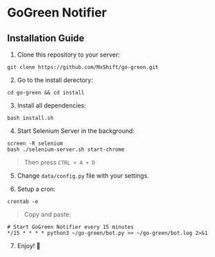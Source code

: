# GoGreen Notifier
## Installation Guide

1. Clone this repository to your server:
```
git clone https://github.com/MxShift/go-green.git
```

2. Go to the install derectory:
```
cd go-green && cd install
```

3. Install all dependencies:
```
bash install.sh
```

4. Start Selenium Server in the background:
```
screen -R selenium
bash ./selenium-server.sh start-chrome
```
> Then press `CTRL + A + D`

5. Change `data/config.py` file with your settings.

6. Setup a cron:
```
crontab -e
```
> Copy and paste:
```
# Start GoGreen Notifier every 15 minutes
*/15 * * * * python3 ~/go-green/bot.py >> ~/go-green/bot.log 2>&1
```

7. Enjoy! :tada: